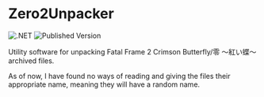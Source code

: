 # Zero2Unpacker
![.NET](https://github.com/wagrenier/Zero2Unpacker/workflows/.NET/badge.svg)
![Published Version](https://github.com/wagrenier/Zero2Unpacker/workflows/Publish%20New%20Version/badge.svg)

Utility software for unpacking Fatal Frame 2 Crimson Butterfly/零 ～紅い蝶～ archived files.

As of now, I have found no ways of reading and giving the files their appropriate name, meaning they will have a random name.
